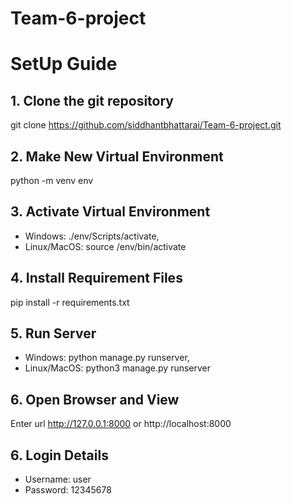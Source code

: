 # Team-6-project
# SetUp Guide
## 1. Clone the git repository

git clone https://github.com/siddhantbhattarai/Team-6-project.git

## 2. Make New Virtual Environment

python -m venv env

## 3. Activate Virtual Environment

- Windows: ./env/Scripts/activate,
- Linux/MacOS: source /env/bin/activate

## 4. Install Requirement Files

pip install -r requirements.txt

## 5. Run Server

- Windows: python manage.py runserver,
- Linux/MacOS: python3 manage.py runserver

## 6. Open Browser and View

Enter url http://127.0.0.1:8000 or http://localhost:8000

## 6. Login Details
 - Username: user
 - Password: 12345678